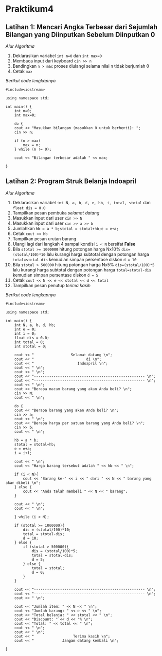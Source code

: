 # Praktikum4

## Latihan 1: Mencari Angka Terbesar dari Sejumlah Bilangan yang Diinputkan Sebelum Diinputkan 0

*Alur Algoritma*
1. Deklarasikan variabel `int n=0` dan `int max=0`
2. Membaca input dari keyboard `cin >> n`
3. Bandingkan `n > max` proses diulangi selama nilai n tidak berjumlah 0
4. Cetak `max`

*Berikut code lengkapnya*
```
#include<iostream>

using namespace std;

int main() {
    int n=0;
    int max=0;

    do {
    cout << "Masukkan bilangan (masukkan 0 untuk berhenti): ";
    cin >> n;

    if (n > max)
        max = n;
    } while (n != 0);

    cout << "Bilangan terbesar adalah " << max;

}

```

## Latihan 2: Program Struk Belanja Indoapril

*Alur Algoritma*
1. Deklarasikan variabel `int N, a, b, d, e, hb, i, total, stotal` dan `float dis = 0.0`
2. Tampilkan pesan pembuka *selamat datang*
3. Masukkan input dari user `cin >> N`
4. Masukkan input dari user `cin >> a >> b`
5. Jumlahkan `hb = a * b;stotal = stotal+hb;e = e+a;`
6. Cetak `cout << hb`
7. Tampilkan pesan urutan barang
8. Ulangi lagi dari langkah 4 sampai kondisi `i < N` bersifat **False**
9. Bila `stotal >= 1000000` hitung potongan harga Nx10% `dis=(stotal/100)*10` lalu kurangi harga subtotal dengan potongan harga `total=stotal-dis` kemudian simpan persentase diskon `d = 10`
10. Bila `stotal > 500000` hitung potongan harga Nx5% `dis=(stotal/100)*5` lalu kurangi harga subtotal dengan potongan harga `total=stotal-dis` kemudian simpan persentase diskon `d = 5`
11. Cetak `cout << N << e << stotal << d << total`
12. Tampilkan pesan penutup *terima kasih*

*Berikut code lengkapnya*
```
#include<iostream>

using namespace std;

int main() {
    int N, a, b, d, hb;
    int e = 0;
    int i = 0;
    float dis = 0.0;
    int total = 0;
    int stotal = 0;

    cout << "                 Selamat datang \n";
    cout << "                        di \n";
    cout << "                    Indoapril \n";
    cout << " \n";
    cout << " \n";
    cout << "--------------------------------------------------- \n";
    cout << "--------------------------------------------------- \n";
    cout << " \n";
    cout << "Berapa macam barang yang akan Anda beli? \n";
    cin >> N;
    cout << " \n";

    do {
    cout << "Berapa barang yang akan Anda beli? \n";
    cin >> a;
    cout << " \n";
    cout << "Berapa harga per satuan barang yang Anda beli? \n";
    cin >> b;
    cout << " \n";

    hb = a * b;
    stotal = stotal+hb;
    e = e+a;
    i = i+1;

    cout << " \n";
    cout << "Harga barang tersebut adalah " << hb << " \n";

    if (i < N){
        cout << "Barang ke-" << i << " dari " << N << " barang yang akan dibeli \n";
    } else {
        cout << "Anda telah membeli " << N << " barang";
    }

    cout << " \n";
    cout << " \n";

    } while (i < N);

    if (stotal >= 1000000){
        dis = (stotal/100)*10;
        total = stotal-dis;
        d = 10;
    } else {
        if (stotal > 500000){
            dis = (stotal/100)*5;
            total = stotal-dis;
            d = 5;
        } else {
            total = stotal;
            d = 0;
        }
    }

    cout << "--------------------------------------------------- \n";
    cout << "--------------------------------------------------- \n";
    cout << " \n";

    cout << "Jumlah item: " << N << " \n";
    cout << "Jumlah barang: " << e << " \n";
    cout << "Total belanja: " << stotal << " \n";
    cout << "Discount: " << d << "% \n";
    cout << "Total: " << total << " \n";
    cout << " \n";
    cout << " \n";
    cout << "                  Terima kasih \n";
    cout << "             Jangan datang kembali \n";

}

```
